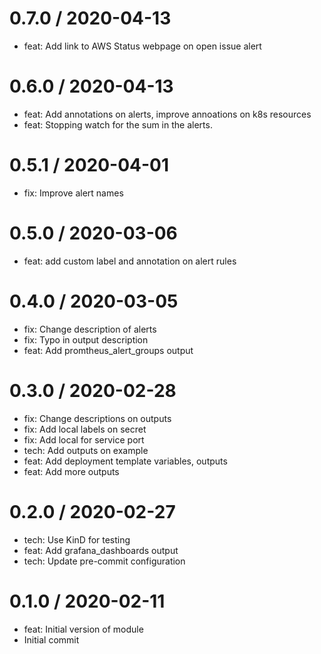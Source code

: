
0.7.0 / 2020-04-13
==================

  * feat: Add link to AWS Status webpage on open issue alert

0.6.0 / 2020-04-13
==================

  * feat: Add annotations on alerts, improve annoations on k8s resources
  * feat: Stopping watch for the sum in the alerts.

0.5.1 / 2020-04-01
==================

  * fix: Improve alert names

0.5.0 / 2020-03-06
==================

  * feat: add custom label and annotation on alert rules

0.4.0 / 2020-03-05
==================

  * fix: Change description of alerts
  * fix: Typo in output description
  * feat: Add promtheus_alert_groups output

0.3.0 / 2020-02-28
==================

  * fix: Change descriptions on outputs
  * fix: Add local labels on secret
  * fix: Add local for service port
  * tech: Add outputs on example
  * feat: Add deployment template variables, outputs
  * feat: Add more outputs

0.2.0 / 2020-02-27
==================

  * tech: Use KinD for testing
  * feat: Add grafana_dashboards output
  * tech: Update pre-commit configuration

0.1.0 / 2020-02-11
==================

  * feat: Initial version of module
  * Initial commit
